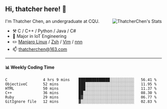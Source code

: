 ## Hi, thatcher here! :wave:

<img align="right" src="https://github-readme-stats.vercel.app/api?username=thatcherchen&title_color=333&text_color=777" alt="ThatcherChen's Stats" >

I'm Thatcher Chen, an undergraduate at CQU.

- :hammer_and_pick:  C / C++ / Python / Java / C# 
- :seedling:  Major in IoT Engineering
- :pencil2: [Manjaro Linux](https://github.com/manjaro) / [Zsh](https://github.com/zsh-users/zsh) / [Vim](https://github.com/vim/vim) / [nnn](https://github.com/jarun/nnn)
- :mailbox: thatcherchen@163.com

---

#### :bar_chart: Weekly Coding Time

<!--START_SECTION:waka-->

```text
C                4 hrs 9 mins    ██████████████░░░░░░░░░░░   56.41 %
ObjectiveC       52 mins         ███░░░░░░░░░░░░░░░░░░░░░░   11.95 %
HTML             50 mins         ███░░░░░░░░░░░░░░░░░░░░░░   11.37 %
C++              36 mins         ██░░░░░░░░░░░░░░░░░░░░░░░   08.30 %
Ruby             29 mins         █▓░░░░░░░░░░░░░░░░░░░░░░░   06.77 %
GitIgnore file   12 mins         ▓░░░░░░░░░░░░░░░░░░░░░░░░   02.83 %
```

<!--END_SECTION:waka-->
